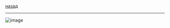 [назад](dm.md)
***
![image](https://github.com/user-attachments/assets/8d474335-2576-44f7-bc38-8e3c22fe2a0c)
